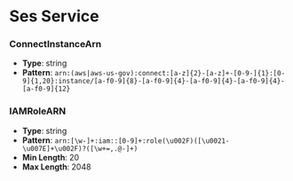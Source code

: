 # Ses Service

### ConnectInstanceArn
- **Type**: string
- **Pattern**: `arn:(aws|aws-us-gov):connect:[a-z]{2}-[a-z]+-[0-9-]{1}:[0-9]{1,20}:instance/[a-f0-9]{8}-[a-f0-9]{4}-[a-f0-9]{4}-[a-f0-9]{4}-[a-f0-9]{12}`

### IAMRoleARN
- **Type**: string
- **Pattern**: `arn:[\w-]+:iam::[0-9]+:role(\u002F)([\u0021-\u007E]+\u002F)?([\w+=,.@-]+)`
- **Min Length**: 20
- **Max Length**: 2048

